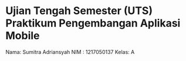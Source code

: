 # Ujian Tengah Semester (UTS) Praktikum Pengembangan Aplikasi Mobile 
Nama: Sumitra Adriansyah
NIM : 1217050137
Kelas: A
